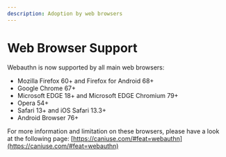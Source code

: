 ```yaml
---
description: Adoption by web browsers
---
```


# Web Browser Support

Webauthn is now supported by all main web browsers:

* Mozilla Firefox 60+ and Firefox for Android 68+
* Google Chrome 67+
* Microsoft EDGE 18+ and Microsoft EDGE Chromium 79+
* Opera 54+
* Safari 13+ and iOS Safari 13.3+
* Android Browser 76+

For more information and limitation on these browsers, please have a look at the following page: [https://caniuse.com/#feat=webauthn](https://caniuse.com/#feat=webauthn)
